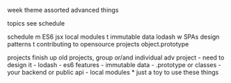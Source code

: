 week theme
	assorted advanced things

topics
	see schedule

schedule
	m
		ES6
		jsx
		local modules
	t
		immutable data
		lodash
	w
		SPAs
		design patterns
	t
		contributing to opensource projects
		object.prototype

projects
	finish up old projects, group or/and individual
	adv project - need to design it
	- lodash
	- es6 features
	- immutable data
	- .prototype or classes
	- your backend or public api
	- local modules
	* just a toy to use these things